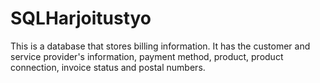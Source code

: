 # SQLHarjoitustyo
This is a database that stores billing information. It has the customer and service provider's information, payment method, product, product connection, invoice status and postal numbers.
